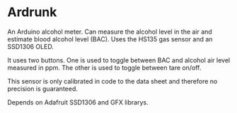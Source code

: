 # Ardrunk
An Arduino alcohol meter. Can measure the alcohol level in the air and estimate blood alcohol level (BAC). Uses the HS135 gas sensor and an SSD1306 OLED. 

It uses two buttons. One is used to toggle between BAC and alcohol air level measured in ppm. The other is used to toggle between tare on/off. 

This sensor is only calibrated in code to the data sheet and therefore no precision is guaranteed. 

Depends on Adafruit SSD1306 and GFX librarys. 
